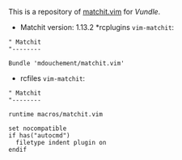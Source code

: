 This is a repository of [matchit.vim](http://www.vim.org/scripts/script.php?script_id=39) for *Vundle*.

* Matchit version: 1.13.2
*rcplugins `vim-matchit`:
```
" Matchit
"--------

Bundle 'mdouchement/matchit.vim'
```
* rcfiles `vim-matchit`:
```
" Matchit
"--------

runtime macros/matchit.vim

set nocompatible
if has("autocmd")
  filetype indent plugin on
endif
```
